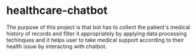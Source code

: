 # healthcare-chatbot
The purpose of this project is that bot has to collect the patient's medical history of records and filter it appropriately by applying data processing techinques and it helps user to take medical support according to their health issue by interacting with chatbot.
